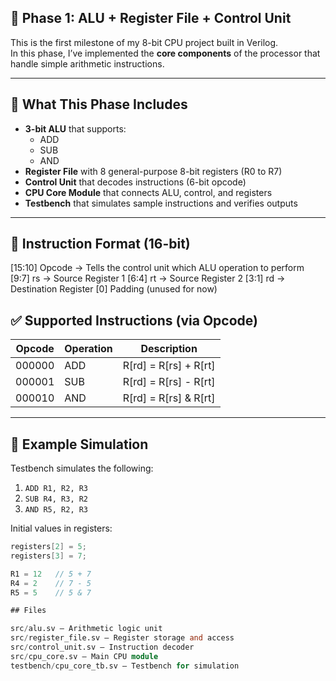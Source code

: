 ## 🔹 Phase 1: ALU + Register File + Control Unit

This is the first milestone of my 8-bit CPU project built in Verilog.  
In this phase, I’ve implemented the **core components** of the processor that handle simple arithmetic instructions.

---

## 🧠 What This Phase Includes

- **3-bit ALU** that supports:
  - ADD
  - SUB
  - AND
- **Register File** with 8 general-purpose 8-bit registers (R0 to R7)
- **Control Unit** that decodes instructions (6-bit opcode)
- **CPU Core Module** that connects ALU, control, and registers
- **Testbench** that simulates sample instructions and verifies outputs

---

## 🧱 Instruction Format (16-bit)

[15:10] Opcode → Tells the control unit which ALU operation to perform
[9:7] rs → Source Register 1
[6:4] rt → Source Register 2
[3:1] rd → Destination Register
[0] Padding (unused for now)

## ✅ Supported Instructions (via Opcode)

| Opcode | Operation | Description           |
| ------ | --------- | --------------------- |
| 000000 | ADD       | R[rd] = R[rs] + R[rt] |
| 000001 | SUB       | R[rd] = R[rs] - R[rt] |
| 000010 | AND       | R[rd] = R[rs] & R[rt] |

---

## 🧪 Example Simulation

Testbench simulates the following:

1. `ADD R1, R2, R3`
2. `SUB R4, R3, R2`
3. `AND R5, R2, R3`

Initial values in registers:

```verilog
registers[2] = 5;
registers[3] = 7;

R1 = 12   // 5 + 7
R4 = 2    // 7 - 5
R5 = 5    // 5 & 7

## Files

src/alu.sv – Arithmetic logic unit
src/register_file.sv – Register storage and access
src/control_unit.sv – Instruction decoder
src/cpu_core.sv – Main CPU module
testbench/cpu_core_tb.sv – Testbench for simulation

```
